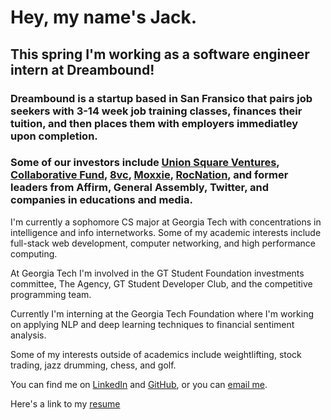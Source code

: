 # Hey, my name's Jack.

## This spring I'm working as a software engineer intern at Dreambound!

### Dreambound is a startup based in San Fransico that pairs job seekers with 3-14 week job training classes, finances their tuition, and then places them with employers immediatley upon completion.

### Some of our investors include [Union Square Ventures](https://usv.com), [Collaborative Fund](https://www.collaborativefund.com/), [8vc](https://www.8vc.com/), [Moxxie](https://www.moxxie.vc/), [RocNation](https://en.wikipedia.org/wiki/Roc_Nation), and former leaders from Affirm, General Assembly, Twitter, and companies in educations and media.

I'm currently a sophomore CS major at Georgia Tech with concentrations in intelligence and info internetworks. Some of my academic interests include full-stack web development, computer networking, and high performance computing.

At Georgia Tech I'm involved in the GT Student Foundation investments committee, The Agency, GT Student Developer Club, and the competitive programming team.

Currently I'm interning at the Georgia Tech Foundation where I'm working on applying NLP and deep learning techniques to financial sentiment analysis.

Some of my interests outside of academics include weightlifting, stock trading, jazz drumming, chess, and golf.

You can find me on [LinkedIn](https://linkedin.com/in/jackpalaia) and [GitHub](https://github.com/jackpalaia), or you can [email me](mailto:jack@jackpalaia.com).

Here's a link to my [resume](https://jackpalaia.com/resume.pdf)
